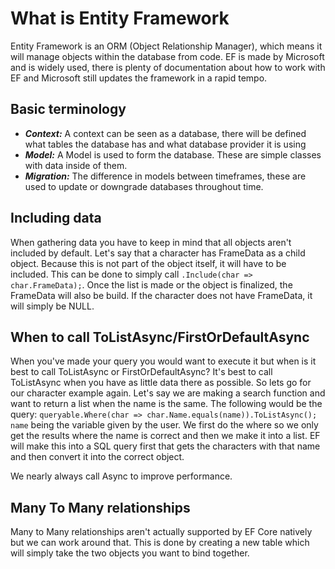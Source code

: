 # What is Entity Framework

Entity Framework is an ORM (Object Relationship Manager), which means it will manage objects within the database from code.
EF is made by Microsoft and is widely used, there is plenty of documentation about how to work with EF and Microsoft still updates the framework in a rapid tempo.

## Basic terminology

* ***Context:*** A context can be seen as a database, there will be defined what tables the database has and what database provider it is using
* ***Model:*** A Model is used to form the database. These are simple classes with data inside of them.
* ***Migration:*** The difference in models between timeframes, these are used to update or downgrade databases throughout time.

## Including data

When gathering data you have to keep in mind that all objects aren't included by default.
Let's say that a character has FrameData as a child object.
Because this is not part of the object itself, it will have to be included.
This can be done to simply call `.Include(char => char.FrameData);`.
Once the list is made or the object is finalized, the FrameData will also be build.
If the character does not have FrameData, it will simply be NULL.

## When to call ToListAsync/FirstOrDefaultAsync

When you've made your query you would want to execute it but when is it best to call ToListAsync or FirstOrDefaultAsync?
It's best to call ToListAsync when you have as little data there as possible. So lets go for our character example again.
Let's say we are making a search function and want to return a list when the name is the same.
The following would be the query:
`queryable.Where(char => char.Name.equals(name)).ToListAsync();`
`name` being the variable given by the user.
We first do the where so we only get the results where the name is correct and then we make it into a list.
EF will make this into a SQL query first that gets the characters with that name and then convert it into the correct object.

We nearly always call Async to improve performance.

## Many To Many relationships

Many to Many relationships aren't actually supported by EF Core natively but we can work around that.
This is done by creating a new table which will simply take the two objects you want to bind together.